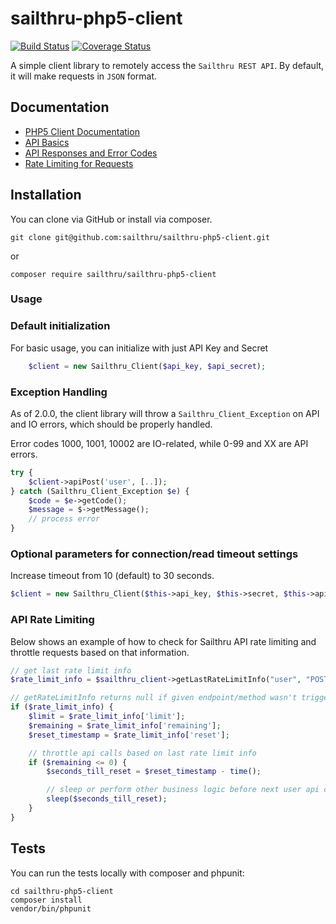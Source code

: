 # sailthru-php5-client
[![Build Status](https://travis-ci.org/sailthru/sailthru-php5-client.svg?branch=master)](https://travis-ci.org/sailthru/sailthru-php5-client)
[![Coverage Status](https://coveralls.io/repos/github/sailthru/sailthru-php5-client/badge.svg?branch=master)](https://coveralls.io/github/sailthru/sailthru-php5-client?branch=master)

A simple client library to remotely access the `Sailthru REST API`. By default, it will make requests in `JSON` format.

## Documentation

* [PHP5 Client Documentation](https://getstarted.sailthru.com/developers/api-client/php5/)
* [API Basics](https://getstarted.sailthru.com/developers/api-basics/introduction/)
* [API Responses and Error Codes](https://getstarted.sailthru.com/developers/api-basics/responses/)
* [Rate Limiting for Requests](https://getstarted.sailthru.com/new-for-developers-overview/api/api-technical-details/#Rate_Limiting) 


##  Installation

You can clone via GitHub or install via composer.
```shell
git clone git@github.com:sailthru/sailthru-php5-client.git
```
or
```shell
composer require sailthru/sailthru-php5-client
```

### Usage

### Default initialization
For basic usage, you can initialize with just API Key and Secret
```php
    $client = new Sailthru_Client($api_key, $api_secret);
```

### Exception Handling
As of 2.0.0, the client library will throw a `Sailthru_Client_Exception` on API and IO errors, which should be properly handled. 

Error codes 1000, 1001, 10002 are IO-related, while 0-99 and XX are API errors.
```php
try { 
    $client->apiPost('user', [..]);
} catch (Sailthru_Client_Exception $e) {
    $code = $e->getCode();
    $message = $->getMessage();
    // process error
}
```

### Optional parameters for connection/read timeout settings
Increase timeout from 10 (default) to 30 seconds.
```php
$client = new Sailthru_Client($this->api_key, $this->secret, $this->api_url, array('timeout' => 30000, 'connect_timeout' => 30000));
```

### API Rate Limiting

Below shows an example of how to check for Sailthru API rate limiting and throttle requests based on that information. 

```php
// get last rate limit info
$rate_limit_info = $sailthru_client->getLastRateLimitInfo("user", "POST");

// getRateLimitInfo returns null if given endpoint/method wasn't triggered previously
if ($rate_limit_info) {
    $limit = $rate_limit_info['limit'];
    $remaining = $rate_limit_info['remaining'];
    $reset_timestamp = $rate_limit_info['reset'];

    // throttle api calls based on last rate limit info
    if ($remaining <= 0) {
        $seconds_till_reset = $reset_timestamp - time();

        // sleep or perform other business logic before next user api call
        sleep($seconds_till_reset);
    }
}
```

## Tests

You can run the tests locally with composer and phpunit:

```shell
cd sailthru-php5-client
composer install
vendor/bin/phpunit
```
